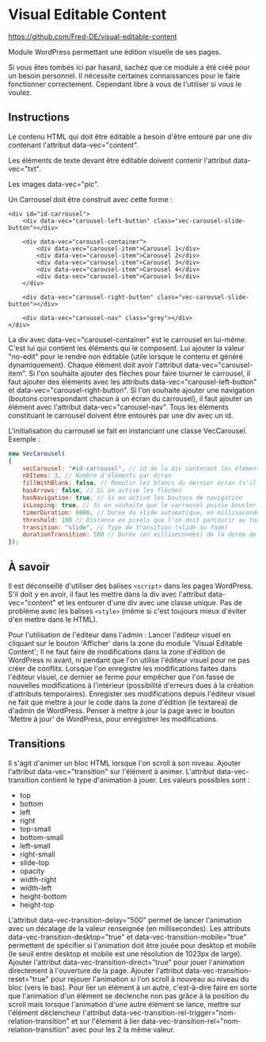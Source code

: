 # Visual Editable Content

https://github.com/Fred-DE/visual-editable-content

Module WordPress permettant une édition visuelle de ses pages.


Si vous êtes tombés ici par hasard, sachez que ce module a été créé pour un besoin personnel. Il nécessite certaines connaissances pour le faire fonctionner correctement.
Cependant libre à vous de l'utiliser si vous le voulez.



## Instructions

Le contenu HTML qui doit être éditable a besoin d'être entouré par une div contenant l'attribut data-vec="content".

Les éléments de texte devant être éditable doivent contenir l'attribut data-vec="txt".

Les images data-vec="pic".

Un Carrousel doit être construit avec cette forme :

```
<div id="id-carrousel">
	<div data-vec="carousel-left-button" class="vec-carousel-slide-button"></div>
	
	<div data-vec="carousel-container">
		<div data-vec="carousel-item">Carousel 1</div>
		<div data-vec="carousel-item">Carousel 2</div>
		<div data-vec="carousel-item">Carousel 3</div>
		<div data-vec="carousel-item">Carousel 4</div>
		<div data-vec="carousel-item">Carousel 5</div>
	</div>
	
	<div data-vec="carousel-right-button" class="vec-carousel-slide-button"></div>

	<div data-vec="carousel-nav" class="grey"></div>
</div>
```

La div avec data-vec="carousel-container" est le carrousel en lui-même. C'est lui qui contient les éléments qui le composent. Lui ajouter la valeur "no-edit" pour le rendre non éditable
(utile lorsque le contenu et généré dynamiquement).
Chaque élément doit avoir l'attribut data-vec="carousel-item".
Si l'on souhaite ajouter des flèches pour faire tourner le carrousel, il faut ajouter des éléments avec les attributs data-vec="carousel-left-button" et data-vec="carousel-right-button".
Si l'on souhaite ajouter une navigation (boutons correspondant chacun à un écran du carrousel), il faut ajouter un élément avec l'attribut data-vec="carousel-nav".
Tous les éléments constituant le carrousel doivent être entourés par une div avec un id.

L'initialisation du carrousel se fait en instanciant une classe VecCarousel. Exemple :
```javascript
new VecCarousel(
{
	vecCarousel: "#id-carrousel", // id de la div contenant les éléments du carousel
	nbItems: 3, // Nombre d'éléments par écran
	fillWithBlank: false, // Remplir les blancs du dernier écran (s'il y en a) par des items vides (utile notamment lorsque les éléments d'un écran sont justifiés)
	hasArrows: false, // Si on active les flèches
	hasNavigation: true, // Si on active les boutons de navigation
	isLooping: true, // Si on souhaite que le carrousel puisse boucler (mettre à true seulement si on ne met pas de timer)
	timerDuration: 8000, // Durée du slide automatique, en millisecondes (mettre 0 ou ne pas renseigner pour qu'il n'y ait pas de slide automatique)
	threshold: 100 // Distance en pixels que l'on doit parcourir au touch sur surface tactile pour déclencher un slide (50 par défaut)
	transition: "slide", // Type de transition (slide ou fade)
	durationTransition: 500 // Durée (en millisecondes) de la durée de la transition
});
```

## À savoir

Il est déconseillé d'utiliser des balises ```<script>``` dans les pages WordPress. S'il doit y en avoir, il faut les mettre dans la div avec l'attribut data-vec="content" et les entourer d'une div avec une classe unique.
Pas de problème avec les balises ```<style>``` (même si c'est toujours mieux d'éviter d'en mettre dans le HTML).

Pour l'utilisation de l'éditeur dans l'admin :
Lancer l'éditeur visuel en cliquant sur le bouton 'Afficher' dans la zone du module 'Visual Editable Content';
Il ne faut faire de modifications dans la zone d'édition de WordPress ni avant, ni pendant que l'on utilise l'éditeur visuel pour ne pas créer de conflits.
Lorsque l'on enregistre les modifications faites dans l'éditeur visuel, ce dernier se ferme pour empêcher que l'on fasse de nouvelles modifications à l'intérieur
(possibilité d'erreurs dues à la création d'attributs temporaires).
Enregister ses modifications depuis l'éditeur visuel ne fait que mettre à jour le code dans la zone d'édition (le textarea) de d'admin de WordPress. Penser à mettre à jour la page
avec le bouton 'Mettre à jour' de WordPress, pour enregistrer les modifications.


## Transitions

Il s'agit d'animer un bloc HTML lorsque l'on scroll à son niveau.
Ajouter l'attribut data-vec="transition" sur l'élément à animer.
L'attribut data-vec-transition contient le type d'animation à jouer. Les valeurs possibles sont :

* top
* bottom
* left
* right
* top-small
* bottom-small
* left-small
* right-small
* slide-top
* opacity
* width-right
* width-left
* height-bottom
* height-top

L'attribut data-vec-transition-delay="500" permet de lancer l'animation avec un décalage de la valeur renseignée (en millisecondes).
Les attributs data-vec-transition-desktop="true" et data-vec-transition-mobile="true" permettent de spécifier si l'animation doit être jouée pour desktop et mobile
(le seuil entre desktop et mobile est une résolution de 1023px de large).
Ajouter l'attribut data-vec-transition-direct="true" pour jouer l'animation directement à l'ouverture de la page.
Ajouter l'attribut data-vec-transition-reset="true" pour rejouer l'animation si l'on scroll à nouveau au niveau du bloc (vers le bas).
Pour lier un élément à un autre, c'est-à-dire faire en sorte que l'animation d'un élément se déclenche non pas grâce à la position du scroll mais lorsque l'animation d'une autre élément se lance, mettre sur l'élément déclencheur l'attribut data-vec-transition-rel-trigger="nom-relation-transition" et sur l'élement à lier data-vec-transition-rel="nom-relation-transition" avec pour les 2 la même valeur.
